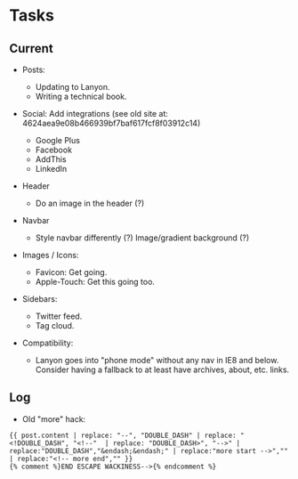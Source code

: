 Tasks
=====

## Current

* Posts:
  * Updating to Lanyon.
  * Writing a technical book.

* Social: Add integrations (see old site at: 4624aea9e08b466939bf7baf617fcf8f03912c14)
  * Google Plus
  * Facebook
  * AddThis
  * LinkedIn

* Header
    * Do an image in the header (?)

* Navbar
    * Style navbar differently (?) Image/gradient background (?)

* Images / Icons:
    * Favicon: Get going.
    * Apple-Touch: Get this going too.

* Sidebars:
    * Twitter feed.
    * Tag cloud.

* Compatibility:
    * Lanyon goes into "phone mode" without any nav in IE8 and below.
      Consider having a fallback to at least have archives, about, etc. links.

## Log

* Old "more" hack:

```
{{ post.content | replace: "--", "DOUBLE_DASH" | replace: "<!DOUBLE_DASH", "<!--"  | replace: "DOUBLE_DASH>", "-->" | replace:"DOUBLE_DASH","&endash;&endash;" | replace:"more start -->","" | replace:"<!-- more end","" }}
{% comment %}END ESCAPE WACKINESS-->{% endcomment %}
```
